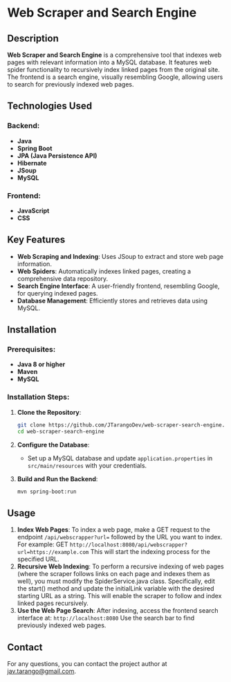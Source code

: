 # Web Scraper and Search Engine

## Description

**Web Scraper and Search Engine** is a comprehensive tool that indexes web pages with relevant information into a MySQL database. It features web spider functionality to recursively index linked pages from the original site. The frontend is a search engine, visually resembling Google, allowing users to search for previously indexed web pages.

## Technologies Used

### Backend:
- **Java**
- **Spring Boot**
- **JPA (Java Persistence API)**
- **Hibernate**
- **JSoup**
- **MySQL**

### Frontend:
- **JavaScript**
- **CSS**

## Key Features

- **Web Scraping and Indexing**: Uses JSoup to extract and store web page information.
- **Web Spiders**: Automatically indexes linked pages, creating a comprehensive data repository.
- **Search Engine Interface**: A user-friendly frontend, resembling Google, for querying indexed pages.
- **Database Management**: Efficiently stores and retrieves data using MySQL.

## Installation

### Prerequisites:
- **Java 8 or higher**
- **Maven**
- **MySQL**

### Installation Steps:

1. **Clone the Repository**:
    ```bash
    git clone https://github.com/JTarangoDev/web-scraper-search-engine.git
    cd web-scraper-search-engine
    ```

2. **Configure the Database**:
    - Set up a MySQL database and update `application.properties` in `src/main/resources` with your credentials.

3. **Build and Run the Backend**:
    ```bash
    mvn spring-boot:run
    ```

## Usage

1. **Index Web Pages**: To index a web page, make a GET request to the endpoint `/api/webscrapper?url=` followed by the URL you want to index.
    For example: GET `http://localhost:8080/api/webscrapper?url=https://example.com`
    This will start the indexing process for the specified URL.
2. **Recursive Web Indexing**: To perform a recursive indexing of web pages (where the scraper follows links on each page and indexes them as well), you must modify the SpiderService.java class. Specifically, edit the start() method and update the initialLink variable with the desired starting URL as a string. This will enable the scraper to follow and index linked pages recursively.
3. **Use the Web Page Search**: After indexing, access the frontend search interface at: `http://localhost:8080` Use the search bar to find previously indexed web pages.

## Contact
For any questions, you can contact the project author at [jav.tarango@gmail.com](jav.tarango@gmail.com).